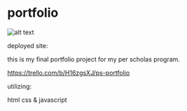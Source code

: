 # portfolio

![alt text](https://i.imgur.com/TApUYnQ.jpg)

deployed site:

this is my final portfolio project for my per scholas program.

https://trello.com/b/H16zgsXJ/ps-portfolio

utilizing:

html
css
& javascript
